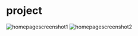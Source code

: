 # project
![homepagescreenshot1](https://user-images.githubusercontent.com/36894305/39476584-6d79db90-4d2a-11e8-8fb1-cd17ecb2e952.JPG)
![homepagescreenshot2](https://user-images.githubusercontent.com/36894305/39476589-6eba6d26-4d2a-11e8-8a25-cc870974452d.JPG)
